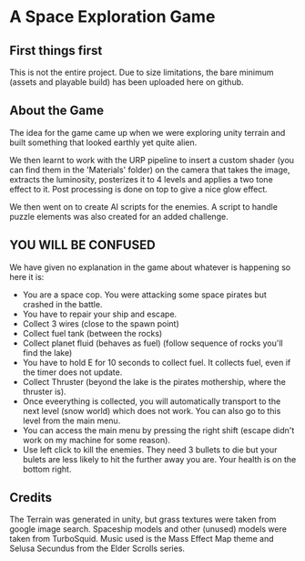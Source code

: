 # A Space Exploration Game 

## First things first
This is not the entire project. Due to size limitations, the bare minimum (assets and playable build) has been uploaded here on github.

## About the Game
The idea for the game came up when we were exploring unity terrain and built something that looked earthly yet quite alien.

We then learnt to work with the URP pipeline to insert a custom shader (you can find them in the 'Materials' folder) on the camera that takes the image, extracts the luminosity, posterizes it to 4 levels and applies a two tone effect to it. Post processing is done on top to give a nice glow effect.

We then went on to create AI scripts for the enemies. A script to handle puzzle elements was also created for an added challenge.

## YOU WILL BE CONFUSED
We have given no explanation in the game about whatever is happening so here it is:

- You are a space cop. You were attacking some space pirates but crashed in the battle.
- You have to repair your ship and escape.
- Collect 3 wires (close to the spawn point)
- Collect fuel tank (between the rocks)
- Collect planet fluid (behaves as fuel) (follow sequence of rocks you'll find the lake)
- You have to hold E for 10 seconds to collect fuel. It collects fuel, even if the timer does not update.
- Collect Thruster (beyond the lake is the pirates mothership, where the thruster is).
- Once eveerything is collected, you will automatically transport to the next level (snow world) which does not work. You can also go to this level from the main menu.
- You can access the main menu by pressing the right shift (escape didn't work on my machine for some reason).
- Use left click to kill the enemies. They need 3 bullets to die but your bulets are less likely to hit the further away you are. Your health is on the bottom right.

## Credits
The Terrain was generated in unity, but grass textures were taken from google image search. Spaceship models and other (unused) models were taken from TurboSquid. Music used is the Mass Effect Map theme and Selusa Secundus from the Elder Scrolls series.
